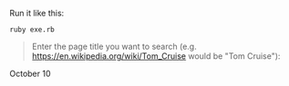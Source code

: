 Run it like this:

```
ruby exe.rb
```

> Enter the page title you want to search (e.g. https://en.wikipedia.org/wiki/Tom_Cruise would be "Tom Cruise"):

October 10
